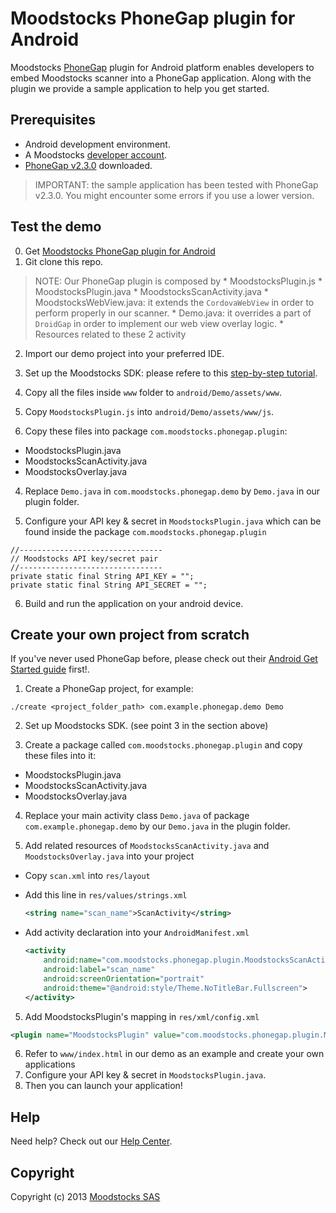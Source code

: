 # Moodstocks PhoneGap plugin for Android

Moodstocks [PhoneGap](http://phonegap.com/) plugin for Android platform enables developers to embed Moodstocks scanner into a PhoneGap application. Along with the plugin we provide a sample application to help you get started.

## Prerequisites

* Android development environment.
* A Moodstocks [developer account](https://developers.moodstocks.com/register).
* [PhoneGap v2.3.0](http://phonegap.com/download/) downloaded.

> IMPORTANT: the sample application has been tested with PhoneGap v2.3.0. You might encounter some errors if you use a lower version.

## Test the demo

0. Get [Moodstocks PhoneGap plugin for Android](https://github.com/Moodstocks/moodstocks-phonegap-plugin/android)
1. Git clone this repo.

  > NOTE: Our PhoneGap plugin is composed by
    * MoodstocksPlugin.js
    * MoodstocksPlugin.java
    * MoodstocksScanActivity.java
    * MoodstocksWebView.java: it extends the `CordovaWebView` in order to perform properly in our scanner.
    * Demo.java: it overrides a part of `DroidGap` in order to implement our web view overlay logic.
    * Resources related to these 2 activity

2. Import our demo project into your preferred IDE.

3. Set up the Moodstocks SDK: please refere to this [step-by-step tutorial](https://developers.moodstocks.com/doc/tuto-android/1).

4. Copy all the files inside `www` folder to `android/Demo/assets/www`.
4. Copy `MoodstocksPlugin.js` into `android/Demo/assets/www/js`.
4. Copy these files into package `com.moodstocks.phonegap.plugin`:
  * MoodstocksPlugin.java
  * MoodstocksScanActivity.java
  * MoodstocksOverlay.java
4. Replace `Demo.java` in `com.moodstocks.phonegap.demo` by `Demo.java` in our plugin folder.

5. Configure your API key & secret in `MoodstocksPlugin.java` which can be found inside the package `com.moodstocks.phonegap.plugin`

  ```
  //--------------------------------
  // Moodstocks API key/secret pair
  //--------------------------------
  private static final String API_KEY = "";
  private static final String API_SECRET = "";
  ```

6. Build and run the application on your android device.

## Create your own project from scratch

If you've never used PhoneGap before, please check out their [Android Get Started guide](http://docs.phonegap.com/en/2.5.0/guide_getting-started_android_index.md.html#Getting%20Started%20with%20Android) first!.

1. Create a PhoneGap project, for example:

  ```console
  ./create <project_folder_path> com.example.phonegap.demo Demo
  ```

2. Set up Moodstocks SDK. (see point 3 in the section above)

3. Create a package called `com.moodstocks.phonegap.plugin` and copy these files into it:
  * MoodstocksPlugin.java
  * MoodstocksScanActivity.java
  * MoodstocksOverlay.java

4. Replace your main activity class `Demo.java` of package `com.example.phonegap.demo` by our `Demo.java` in the plugin folder.

4. Add related resources of `MoodstocksScanActivity.java` and `MoodstocksOverlay.java` into your project
  * Copy `scan.xml` into `res/layout`
  * Add this line in `res/values/strings.xml`

    ```xml
    <string name="scan_name">ScanActivity</string>
    ```

  * Add activity declaration into your `AndroidManifest.xml`

    ```xml
    <activity
        android:name="com.moodstocks.phonegap.plugin.MoodstocksScanActivity"
        android:label="scan_name"
        android:screenOrientation="portrait"
        android:theme="@android:style/Theme.NoTitleBar.Fullscreen">
    </activity>
    ```

5. Add MoodstocksPlugin's mapping in `res/xml/config.xml`

  ```xml
  <plugin name="MoodstocksPlugin" value="com.moodstocks.phonegap.plugin.MoodstocksPlugin" />
  ```

6. Refer to `www/index.html` in our demo as an example and create your own applications
7. Configure your API key & secret in `MoodstocksPlugin.java`.
7. Then you can launch your application!

## Help

Need help? Check out our [Help Center](http://help.moodstocks.com/).

## Copyright

Copyright (c) 2013 [Moodstocks SAS](http://www.moodstocks.com)

